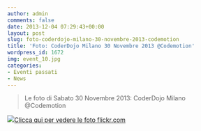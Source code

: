 ```yaml
---
author: admin
comments: false
date: 2013-12-04 07:29:43+00:00
layout: post
slug: foto-coderdojo-milano-30-novembre-2013-codemotion
title: 'Foto: CoderDojo Milano 30 Novembre 2013 @Codemotion'
wordpress_id: 1672
img: event_10.jpg
categories:
- Eventi passati
- News
---
```


<blockquote>Le foto di Sabato 30 Novembre 2013: CoderDojo Milano @Codemotion</blockquote>




[![](http://coderdojomilano.it/wp-content/uploads/2013/12/codemotion01.jpg)Clicca qui per vedere le foto flickr.com](http://www.flickr.com/photos/98942956@N02/sets/72157638256154993/)
